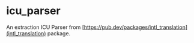 # icu_parser

An extraction ICU Parser from [https://pub.dev/packages/intl_translation](intl_translation) package.
